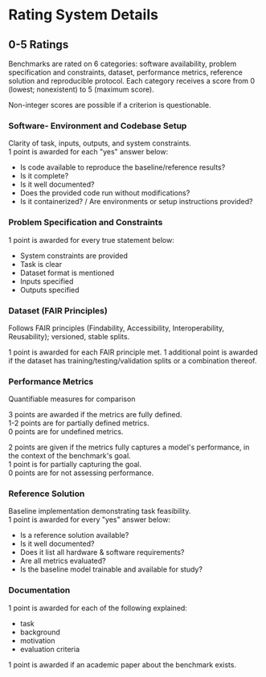 # Rating System Details

## 0-5 Ratings
Benchmarks are rated on 6 categories: software availability, problem specification and constraints, dataset, performance metrics, reference solution and reproducible protocol. Each category receives a score from 0 (lowest; nonexistent) to 5 (maximum score).
 
Non-integer scores are possible if a criterion is questionable.

### Software- Environment and Codebase Setup
Clarity of task, inputs, outputs, and system constraints.  
1 point is awarded for each "yes" answer below:
- Is code available to reproduce the baseline/reference results? 
- Is it complete? 
- Is it well documented? 
- Does the provided code run without modifications?
- Is it containerized? / Are environments or setup instructions provided?

### Problem Specification and Constraints
1 point is awarded for every true statement below:
- System constraints are provided
- Task is clear
- Dataset format is mentioned
- Inputs specified
- Outputs specified
 
### Dataset (FAIR Principles)
Follows FAIR principles (Findability, Accessibility, Interoperability, Reusability); versioned, stable splits.

1 point is awarded for each FAIR principle met. 1 additional point is awarded if the dataset has training/testing/validation splits or a combination thereof.

### Performance Metrics
Quantifiable measures for comparison  

3 points are awarded if the metrics are fully defined.  
1-2 points are for partially defined metrics.  
0 points are for undefined metrics.

2 points are given if the metrics fully captures a model's performance, in the context of the benchmark's goal.  
1 point is for partially capturing the goal.  
0 points are for not assessing performance.

### Reference Solution
Baseline implementation demonstrating task feasibility.  
1 point is awarded for every "yes" answer below:
- Is a reference solution available?
- Is it well documented?
- Does it list all hardware & software requirements? 
- Are all metrics evaluated?
- Is the baseline model trainable and available for study?

### Documentation

1 point is awarded for each of the following explained:
- task
- background
- motivation
- evaluation criteria

1 point is awarded if an academic paper about the benchmark exists.